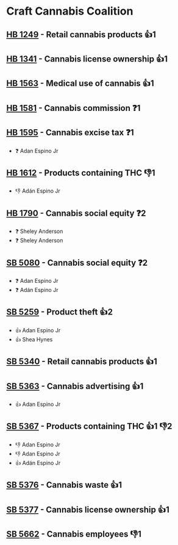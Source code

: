 # Craft Cannabis Coalition

## [HB 1249](/bill/2023-24/hb/1249/) - Retail cannabis products 👍1  

## [HB 1341](/bill/2023-24/hb/1341/) - Cannabis license ownership 👍1  

## [HB 1563](/bill/2023-24/hb/1563/) - Medical use of cannabis 👍1  

## [HB 1581](/bill/2023-24/hb/1581/) - Cannabis commission   ❓1

## [HB 1595](/bill/2023-24/hb/1595/) - Cannabis excise tax   ❓1
* ❓ Adan Espino Jr

## [HB 1612](/bill/2023-24/hb/1612/) - Products containing THC  👎1 
* 👎 Adán Espino Jr

## [HB 1790](/bill/2023-24/hb/1790/) - Cannabis social equity   ❓2
* ❓ Sheley Anderson
* ❓ Sheley Anderson

## [SB 5080](/bill/2023-24/sb/5080/) - Cannabis social equity   ❓2
* ❓ Adan Espino Jr
* ❓ Adán Espino Jr

## [SB 5259](/bill/2023-24/sb/5259/) - Product theft 👍2  
* 👍 Adan Espino Jr
* 👍 Shea Hynes

## [SB 5340](/bill/2023-24/sb/5340/) - Retail cannabis products 👍1  

## [SB 5363](/bill/2023-24/sb/5363/) - Cannabis advertising 👍1  
* 👍 Adan Espino Jr

## [SB 5367](/bill/2023-24/sb/5367/) - Products containing THC 👍1 👎2 
* 👎 Adan Espino Jr
* 👎 Adan Espino Jr
* 👍 Adán Espino Jr

## [SB 5376](/bill/2023-24/sb/5376/) - Cannabis waste 👍1  

## [SB 5377](/bill/2023-24/sb/5377/) - Cannabis license ownership 👍1  

## [SB 5662](/bill/2023-24/sb/5662/) - Cannabis employees  👎1 